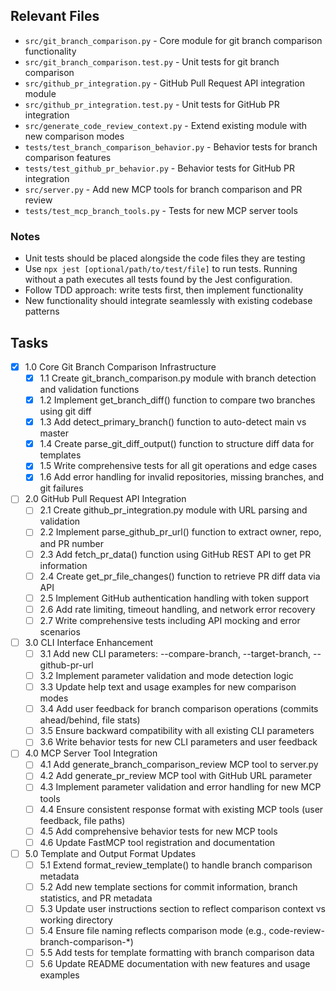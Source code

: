 ## Relevant Files

- `src/git_branch_comparison.py` - Core module for git branch comparison functionality
- `src/git_branch_comparison.test.py` - Unit tests for git branch comparison
- `src/github_pr_integration.py` - GitHub Pull Request API integration module  
- `src/github_pr_integration.test.py` - Unit tests for GitHub PR integration
- `src/generate_code_review_context.py` - Extend existing module with new comparison modes
- `tests/test_branch_comparison_behavior.py` - Behavior tests for branch comparison features
- `tests/test_github_pr_behavior.py` - Behavior tests for GitHub PR integration
- `src/server.py` - Add new MCP tools for branch comparison and PR review
- `tests/test_mcp_branch_tools.py` - Tests for new MCP server tools

### Notes

- Unit tests should be placed alongside the code files they are testing
- Use `npx jest [optional/path/to/test/file]` to run tests. Running without a path executes all tests found by the Jest configuration.
- Follow TDD approach: write tests first, then implement functionality
- New functionality should integrate seamlessly with existing codebase patterns

## Tasks

- [x] 1.0 Core Git Branch Comparison Infrastructure
  - [x] 1.1 Create git_branch_comparison.py module with branch detection and validation functions
  - [x] 1.2 Implement get_branch_diff() function to compare two branches using git diff
  - [x] 1.3 Add detect_primary_branch() function to auto-detect main vs master
  - [x] 1.4 Create parse_git_diff_output() function to structure diff data for templates
  - [x] 1.5 Write comprehensive tests for all git operations and edge cases
  - [x] 1.6 Add error handling for invalid repositories, missing branches, and git failures

- [ ] 2.0 GitHub Pull Request API Integration
  - [ ] 2.1 Create github_pr_integration.py module with URL parsing and validation
  - [ ] 2.2 Implement parse_github_pr_url() function to extract owner, repo, and PR number
  - [ ] 2.3 Add fetch_pr_data() function using GitHub REST API to get PR information
  - [ ] 2.4 Create get_pr_file_changes() function to retrieve PR diff data via API
  - [ ] 2.5 Implement GitHub authentication handling with token support
  - [ ] 2.6 Add rate limiting, timeout handling, and network error recovery
  - [ ] 2.7 Write comprehensive tests including API mocking and error scenarios

- [ ] 3.0 CLI Interface Enhancement  
  - [ ] 3.1 Add new CLI parameters: --compare-branch, --target-branch, --github-pr-url
  - [ ] 3.2 Implement parameter validation and mode detection logic
  - [ ] 3.3 Update help text and usage examples for new comparison modes
  - [ ] 3.4 Add user feedback for branch comparison operations (commits ahead/behind, file stats)
  - [ ] 3.5 Ensure backward compatibility with all existing CLI parameters
  - [ ] 3.6 Write behavior tests for new CLI parameters and user feedback

- [ ] 4.0 MCP Server Tool Integration
  - [ ] 4.1 Add generate_branch_comparison_review MCP tool to server.py
  - [ ] 4.2 Add generate_pr_review MCP tool with GitHub URL parameter
  - [ ] 4.3 Implement parameter validation and error handling for new MCP tools
  - [ ] 4.4 Ensure consistent response format with existing MCP tools (user feedback, file paths)
  - [ ] 4.5 Add comprehensive behavior tests for new MCP tools
  - [ ] 4.6 Update FastMCP tool registration and documentation

- [ ] 5.0 Template and Output Format Updates
  - [ ] 5.1 Extend format_review_template() to handle branch comparison metadata
  - [ ] 5.2 Add new template sections for commit information, branch statistics, and PR metadata
  - [ ] 5.3 Update user instructions section to reflect comparison context vs working directory
  - [ ] 5.4 Ensure file naming reflects comparison mode (e.g., code-review-branch-comparison-*)
  - [ ] 5.5 Add tests for template formatting with branch comparison data
  - [ ] 5.6 Update README documentation with new features and usage examples